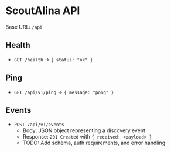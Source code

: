# ScoutAlina API

Base URL: `/api`

## Health

- `GET /health` → `{ status: "ok" }`

## Ping

- `GET /api/v1/ping` → `{ message: "pong" }`

## Events

- `POST /api/v1/events`
  - Body: JSON object representing a discovery event
  - Response: `201 Created` with `{ received: <payload> }`
  - TODO: Add schema, auth requirements, and error handling


